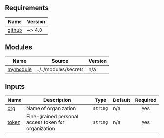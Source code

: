 <!-- BEGIN_TF_DOCS -->
## Requirements

| Name | Version |
|------|---------|
| <a name="requirement_github"></a> [github](#requirement\_github) | ~> 4.0 |

## Modules

| Name | Source | Version |
|------|--------|---------|
| <a name="module_mymodule"></a> [mymodule](#module\_mymodule) | ../../modules/secrets | n/a |

## Inputs

| Name | Description | Type | Default | Required |
|------|-------------|------|---------|:--------:|
| <a name="input_org"></a> [org](#input\_org) | Name of organization | `string` | n/a | yes |
| <a name="input_token"></a> [token](#input\_token) | Fine-grained personal access token for organization | `string` | n/a | yes |
<!-- END_TF_DOCS -->